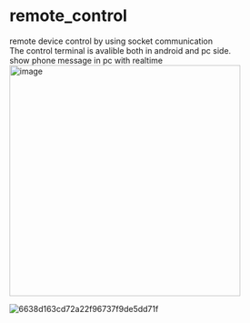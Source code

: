 # remote_control
remote device control by using socket communication <br>
The control terminal is avalible both in android and pc side. <br>
show phone message in pc with realtime
<img width="406" alt="image" src="https://github.com/nitpicker55555/toast_glass/assets/91596298/f8dd3c51-b756-4fc8-837d-1b8f998c6642">

![6638d163cd72a22f96737f9de5dd71f](https://github.com/nitpicker55555/remote_control/assets/91596298/aff00fc3-7eca-4d72-8eac-a66d3f71bf34)
